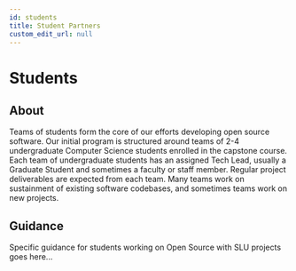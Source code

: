 ```yaml
---
id: students
title: Student Partners
custom_edit_url: null
---
```


# Students

## About

Teams of students form the core of our efforts developing open source software. Our initial program is structured around teams of 2-4 undergraduate Computer Science students enrolled in the capstone course. Each team of undergraduate students has an assigned Tech Lead, usually a Graduate Student and sometimes a faculty or staff member. Regular project deliverables are expected from each team. Many teams work on sustainment of existing software codebases, and sometimes teams work on new projects.

## Guidance

Specific guidance for students working on Open Source with SLU projects goes here... 